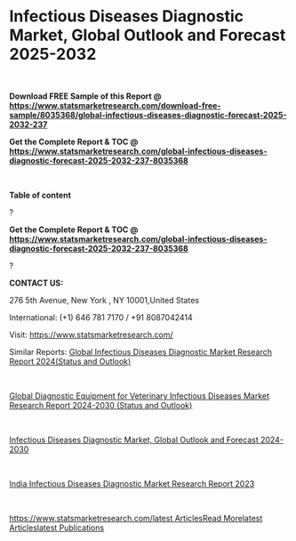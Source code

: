 <h1>Infectious Diseases Diagnostic Market, Global Outlook and Forecast 2025-2032</h1><br/><p><strong>Download FREE Sample of this Report @ <a href="https://www.statsmarketresearch.com/download-free-sample/8035368/global-infectious-diseases-diagnostic-forecast-2025-2032-237">https://www.statsmarketresearch.com/download-free-sample/8035368/global-infectious-diseases-diagnostic-forecast-2025-2032-237</a></strong></p>
 
 
 
 <div><b>Get the Complete Report & TOC @ <a href="https://www.statsmarketresearch.com/global-infectious-diseases-diagnostic-forecast-2025-2032-237-8035368">https://www.statsmarketresearch.com/global-infectious-diseases-diagnostic-forecast-2025-2032-237-8035368</a></b></div>
 
 
 
 <p><br />
 
 <b>Table of content</b></p>
 
 
 
 <p>? </p>
 
 
 
 <div><b>Get the Complete Report & TOC @ <a href="https://www.statsmarketresearch.com/global-infectious-diseases-diagnostic-forecast-2025-2032-237-8035368">https://www.statsmarketresearch.com/global-infectious-diseases-diagnostic-forecast-2025-2032-237-8035368</a></b></div>
 
 
 
 <p>? </p>
 
 
 
 <p><b>CONTACT US:</b><br />
 
 276 5th Avenue, New York , NY 10001,United States<br />
 
 International: (+1) 646 781 7170 / +91 8087042414<br />
 
 Visit: <a href="https://www.statsmarketresearch.com/">https://www.statsmarketresearch.com/</a><br />
 
 Similar Reports: <a href="https://www.statsmarketresearch.com/global-infectious-diseases-diagnostic-forecast-2025-2032-237-8035368">Global Infectious Diseases Diagnostic Market Research Report 2024(Status and Outlook)</a><br />
 
 <br />
 
 <a href="https://www.statsmarketresearch.com/global-infectious-diseases-diagnostic-forecast-2025-2032-237-8035368">Global Diagnostic Equipment for Veterinary Infectious Diseases Market Research Report 2024-2030 (Status and Outlook)</a><br />
 
 <br />
 
 <a href="https://www.statsmarketresearch.com/global-infectious-diseases-diagnostic-forecast-2025-2032-237-8035368">Infectious Diseases Diagnostic Market, Global Outlook and Forecast 2024-2030</a><br />
 
 <br />
 
 <a href="https://www.statsmarketresearch.com/global-infectious-diseases-diagnostic-forecast-2025-2032-237-8035368">India Infectious Diseases Diagnostic Market Research Report 2023</a><br />
 
 <br />
 
 <a href="https://gyeongbokgung.com">https://www.statsmarketresearch.com/</a><a href="https://hallyeomaritime.com">latest Articles</a><a href="https://jingwansa.com">Read More</a><a href="https://nguoiviet.jp/">latest Articles</a><a href="https://www.intelmarketresearch.com/">latest Publications</a></p>